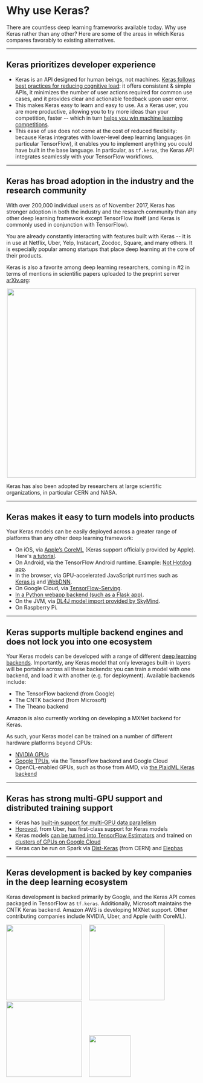 # Why use Keras?

There are countless deep learning frameworks available today. Why use Keras rather than any other? Here are some of the areas in which Keras compares favorably to existing alternatives.

---

## Keras prioritizes developer experience
    
- Keras is an API designed for human beings, not machines. [Keras follows best practices for reducing cognitive load](https://blog.keras.io/user-experience-design-for-apis.html): it offers consistent & simple APIs, it minimizes the number of user actions required for common use cases, and it provides clear and actionable feedback upon user error.
- This makes Keras easy to learn and easy to use. As a Keras user, you are more productive, allowing you to try more ideas than your competition, faster -- which in turn [helps you win machine learning competitions](https://www.quora.com/Why-has-Keras-been-so-successful-lately-at-Kaggle-competitions).
- This ease of use does not come at the cost of reduced flexibility: because Keras integrates with lower-level deep learning languages (in particular TensorFlow), it enables you to implement anything you could have built in the base language. In particular, as `tf.keras`, the Keras API integrates seamlessly with your TensorFlow workflows.

---

## Keras has broad adoption in the industry and the research community

With over 200,000 individual users as of November 2017, Keras has stronger adoption in both the industry and the research community than any other deep learning framework except TensorFlow itself (and Keras is commonly used in conjunction with TensorFlow).

You are already constantly interacting with features built with Keras -- it is in use at Netflix, Uber, Yelp, Instacart, Zocdoc, Square, and many others. It is especially popular among startups that place deep learning at the core of their products.

Keras is also a favorite among deep learning researchers, coming in #2 in terms of mentions in scientific papers uploaded to the preprint server [arXiv.org](https://arxiv.org/archive/cs):

<img src='/img/arxiv-mentions.png' style='width:500px; display: block; margin: 0 auto;'/>

Keras has also been adopted by researchers at large scientific organizations, in particular CERN and NASA.

---

## Keras makes it easy to turn models into products

Your Keras models can be easily deployed across a greater range of platforms than any other deep learning framework:

- On iOS, via [Apple’s CoreML](https://developer.apple.com/documentation/coreml) (Keras support officially provided by Apple). Here's [a tutorial](https://www.pyimagesearch.com/2018/04/23/running-keras-models-on-ios-with-coreml/).
- On Android, via the TensorFlow Android runtime. Example: [Not Hotdog app](https://medium.com/@timanglade/how-hbos-silicon-valley-built-not-hotdog-with-mobile-tensorflow-keras-react-native-ef03260747f3).
- In the browser, via GPU-accelerated JavaScript runtimes such as [Keras.js](https://transcranial.github.io/keras-js/#/) and [WebDNN](https://mil-tokyo.github.io/webdnn/).
- On Google Cloud, via [TensorFlow-Serving](https://www.tensorflow.org/serving/).
- [In a Python webapp backend (such as a Flask app)](https://blog.keras.io/building-a-simple-keras-deep-learning-rest-api.html).
- On the JVM, via [DL4J model import provided by SkyMind](https://deeplearning4j.org/model-import-keras).
- On Raspberry Pi.

---

## Keras supports multiple backend engines and does not lock you into one ecosystem

Your Keras models can be developed with a range of different [deep learning backends](https://keras.io/backend/). Importantly, any Keras model that only leverages built-in layers will be portable across all these backends: you can train a model with one backend, and load it with another (e.g. for deployment). Available backends include:

- The TensorFlow backend (from Google)
- The CNTK backend (from Microsoft)
- The Theano backend

Amazon is also currently working on developing a MXNet backend for Keras.

As such, your Keras model can be trained on a number of different hardware platforms beyond CPUs:

- [NVIDIA GPUs](https://developer.nvidia.com/deep-learning)
- [Google TPUs](https://cloud.google.com/tpu/), via the TensorFlow backend and Google Cloud
- OpenCL-enabled GPUs, such as those from AMD, via [the PlaidML Keras backend](https://github.com/plaidml/plaidml)

---

## Keras has strong multi-GPU support and distributed training support

- Keras has [built-in support for multi-GPU data parallelism](/utils/#multi_gpu_model)
- [Horovod](https://github.com/uber/horovod), from Uber, has first-class support for Keras models
- Keras models [can be turned into TensorFlow Estimators](https://www.tensorflow.org/versions/master/api_docs/python/tf/keras/estimator/model_to_estimator) and trained on [clusters of GPUs on Google Cloud](https://cloud.google.com/solutions/running-distributed-tensorflow-on-compute-engine)
- Keras can be run on Spark via [Dist-Keras](https://github.com/cerndb/dist-keras) (from CERN) and [Elephas](https://github.com/maxpumperla/elephas)

---

## Keras development is backed by key companies in the deep learning ecosystem

Keras development is backed primarily by Google, and the Keras API comes packaged in TensorFlow as `tf.keras`. Additionally, Microsoft maintains the CNTK Keras backend. Amazon AWS is developing MXNet support. Other contributing companies include NVIDIA, Uber, and Apple (with CoreML).

<img src='/img/google-logo.png' style='width:200px; margin-right:15px;'/>
<img src='/img/microsoft-logo.png' style='width:200px; margin-right:15px;'/>
<img src='/img/nvidia-logo.png' style='width:200px; margin-right:15px;'/>
<img src='/img/aws-logo.png' style='width:110px; margin-right:15px;'/>
